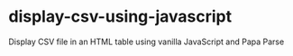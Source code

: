 # display-csv-using-javascript
Display CSV file in an HTML table using vanilla JavaScript and Papa Parse
